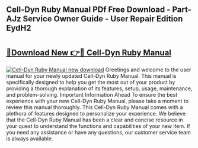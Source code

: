 ## Cell-Dyn Ruby Manual PDf Free Download - Part-AJz Service Owner Guide - User Repair Edition EydH2

# <h2><a href="http://bc2675.oget.top/?id=Cell-Dyn+Ruby+Manual">🔗Download New 👉🔴 Cell-Dyn Ruby Manual</a></h2>

[![Cell-Dyn Ruby Manual new download](https://i.imgur.com/5g1atiW.png)](http://bc2675.oget.top/?id=Cell-Dyn+Ruby+Manual)
Greetings and welcome to the user manual for your newly updated Cell-Dyn Ruby Manual. This manual is specifically designed to help you get the most out of your product by providing a thorough explanation of its features, setup, usage, maintenance, and problem-solving. Important Information Ahead To ensure the best experience with your new Cell-Dyn Ruby Manual, please take a moment to review this manual thoroughly. This Cell-Dyn Ruby Manual comes with a plethora of features designed to personalize your experience. We believe that the Cell-Dyn Ruby Manual has been a clear and concise resource in your quest to understand the functions and capabilities of your new item. If you need any assistance or have any questions, our customer service team is always available.
